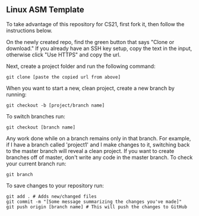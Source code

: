 Linux ASM Template
---
To take advantage of this repository for CS21, first fork it, then follow the instructions below.

On the newly created repo, find the green button that says "Clone or download." If you already have an SSH key setup, copy the text in the input, otherwise click "Use HTTPS" and copy the url. 

Next, create a project folder and run the following command:
```
git clone [paste the copied url from above]
```

When you want to start a new, clean project, create a new branch by running:
```
git checkout -b [project/branch name]
```

To switch branches run:
```
git checkout [branch name]
```

Any work done while on a branch remains only in that branch. For example, if I have a branch called 'project1' and I make changes to it, switching back to the master branch will reveal a clean project. If you want to create branches off of master, don't write any code in the master branch. To check your current branch run:
```
git branch
```

To save changes to your repository run:
```
git add . # Adds new/changed files 
git commit -m "[Some message summarizing the changes you've made]" 
git push origin [branch name] # This will push the changes to GitHub
```

